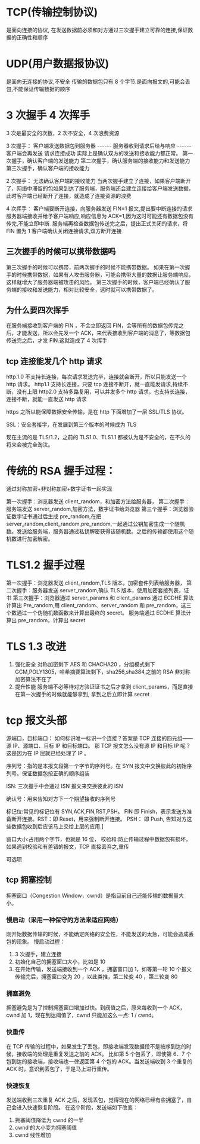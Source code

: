 # TCP(传输控制协议)

是面向连接的协议,
在发送数据前必须和对方通过三次握手建立可靠的连接,保证数据的正确性和顺序

# UDP(用户数据报协议)

是面向无连接的协议,不安全
传输的数据包只有 8 个字节.是面向报文的,可能会丢包,不能保证传输数据的顺序

# 3 次握手 4 次挥手

3 次是最安全的次数，2 次不安全，4 次浪费资源

3 次握手：
客户端发送数据包到服务器 ------ 服务器收到请求后给与响应 ------ 客户端会再发送 请求连接成功
实际上是确认双方的发送和接收能力都正常。
第一次握手，确认客户端的发送能力
第二次握手，确认服务端的接收能力和发送能力
第三次握手，确认客户端的接收能力

2 次握手：
无法确认客户端的接收能力
当两次握手建立了连接，如果客户端断开了，网络中滞留的包如果到达了服务端，服务端还会建立连接给客户端发送数据，此时客户端已经断开了连接，就造成了连接资源的浪费

4 次挥手：
客户端要断开连接，向服务器发送 FIN=1 报文,提出要中断连接的请求
服务器端接收并给予客户端响应,响应信息为 ACK=1,因为这时可能还有数据包没有传完,不能立即中断.
服务端再检查数据包传送完之后，提出正式关闭的请求，将 FIN 置为 1
客户端确认关闭连接请求,双方断开连接

## 三次握手的时候可以携带数据吗

第三次握手的时候可以携带，前两次握手的时候不能携带数据。
如果在第一次握手的时候携带数据，如果有人攻击服务器，可能会携带大量的数据让服务端响应，这样就增大了服务器端被攻击的风险。
第三次握手的时候，客户端已经确认了服务端的接收和发送能力，相对比较安全，这时就可以携带数据了。

## 为什么要四次挥手

在服务端接收到客户端的 FIN ，不会立即返回 FIN，会等所有的数据包传完之后，才能发送，所以会先发一个 ACK，来代表接收到客户端的消息了，等数据包传送完之后，才发 FIN.这就造成了 4 次挥手

## tcp 连接能发几个 http 请求

http.1.0 不支持长连接，每次请求发送完毕，连接就会断开，所以只能发送一个 http 请求。
http1.1 支持长连接，只要 tcp 连接不断开，就一直能发请求,持续不断，没有上限
http2.0 支持多路复用，可以并发多个 http 请求，也支持长连接，连接不断，就能一直发送 http 请求

https 之所以能保障数据安全传输，是在 http 下面增加了一层 SSL/TLS 协议。

SSL：安全套接字，在发展到第三个版本的时候成为 TLS

现在主流的是 TLS/1.2，之前的 TLS1.0、TLS1.1 都被认为是不安全的，在不久的将来会被完全淘汰。

# 传统的 RSA 握手过程：

通过对称加密+非对称加密+数字证书一起实现

第一次握手：浏览器发送 client_random，和加密方法给服务器，
第二次握手：服务端发送 server_random,加密方法，数字证书给浏览器
第三个握手：浏览器验证数字证书通过后生成 pre_random,在把 server_random,client_random,pre_random,一起通过公钥加密生成一个随机数。发送给服务端，服务器通过私钥解密获得该随机数。之后的传输都使用这个随机数进行加密解密。

# TLS1.2 握手过程

第一次握手：浏览器发送 client_random,TLS 版本，加密套件列表给服务器，
第二次握手：服务器发送 server_random,确认 TLS 版本，使用加密套接列表，证书
第三次握手：浏览器通过 server_params 和 client_params 通过 ECDHE 算法计算出 Pre_random,用 client_random、server_random 和 pre_random，这三个数通过一个伪随机数函数来计算出最终的 secret。
服务端通过 ECDHE 算法计算出 pre_random，计算出 secret

# TLS 1.3 改进

1. 强化安全
   对称加密剩下 AES 和 CHACHA20 ，分组模式剩下 GCM,POLY1305，哈希摘要算法剩下，sha256,sha384,之前的 RSA 非对称加密算法不在了
2. 提升性能
   服务端不必等待对方验证证书之后才拿到 client_params，而是直接在第一次握手的时候就能够拿到, 拿到之后立即计算 secret

# tcp 报文头部

源端口，目标端口：
如何标识唯一标识一个连接？答案是 TCP 连接的四元组——源 IP、源端口、目标 IP 和目标端口。
那 TCP 报文怎么没有源 IP 和目标 IP 呢？这是因为在 IP 层就已经处理了 IP 。

序列号：指的是本报文段第一个字节的序列号。在 SYN 报文中交换彼此的初始序列号。保证数据包按正确的顺序组装

ISN: 三次握手中会通过 ISN 报文来交换彼此的 ISN

确认号：用来告知对方下一个期望接收的序列号

标记位:常见的标记位有 SYN,ACK,FIN,RST,PSH。
FIN 即 Finish，表示发送方准备断开连接。RST：即 Reset，用来强制断开连接。 PSH： 即 Push, 告知对方这些数据包收到后应该马上交给上层的应用.]

窗口大小:占用两个字节，也就是 16 位，
校验和:防止传输过程中数据包有损坏，如果遇到校验和有差错的报文，TCP 直接丢弃之,重传

可选项

## tcp 拥塞控制

拥塞窗口（Congestion Window，cwnd）是指目前自己还能传输的数据量大小。

### 慢启动（采用一种保守的方法来适应网络）

刚开始数据传输的时候，不能确定网络的安全性，不能发送的太急，可能会造成丢包的现象。
慢启动过程：

1. 3 次握手，建立连接
2. 初始化自己的拥塞窗口大小，比如是 10
3. 在开始传输，发送端接收到一个 ACK ，拥塞窗口加 1，如等第一轮 10 个报文传输完后，拥塞窗口变为 20 ，以此类推，第二轮变 40 ，第三轮变 80

### 拥塞避免

拥塞避免是为了控制拥塞窗口增加过快。到阀值之后，原来每收到一个 ACK，cwnd 加 1，现在到达阈值了，cwnd 只能加这么一点: 1 / cwnd。

### 快重传

在 TCP 传输的过程中，如果发生了丢包，即接收端发现数据段不是按序到达的时候，接收端的处理是重复发送之前的 ACK。
比如第 5 个包丢了，即使第 6、7 个包到达的接收端，接收端也一律返回第 4 个包的 ACK。当发送端收到 3 个重复的 ACK 时，意识到丢包了，于是马上进行重传。

### 快速恢复

发送端收到三次重复 ACK 之后，发现丢包，觉得现在的网络已经有些拥塞了，自己会进入快速恢复阶段。
在这个阶段，发送端如下改变：

1. 拥塞阈值降低为 cwnd 的一半
2. cwnd 的大小变为拥塞阈值
3. cwnd 线性增加
